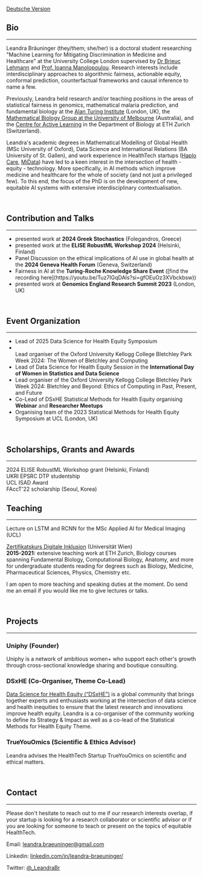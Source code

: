 [Deutsche Version](https://leandrabraeuninger.github.io/German)

## Bio
---
Leandra Bräuninger (they/them; she/her) is a doctoral student researching "Machine Learning for Mitigating Discrimination in Medicine and Healthcare" at the University College London supervised by [Dr Brieuc Lehmann](https://brieuclehmann.github.io/) and [Prof. Ioanna Manolopoulou](https://ioannamanolopoulou.github.io/). Research interests include interdisciplinary approaches to algorithmic fairness, actionable equity, conformal prediction, counterfactual frameworks and causal inference to name a few.

Previously, Leandra held research and/or teaching positions in the areas of statistical fairness in genomics, mathematical malaria prediction, and fundamental biology at the [Alan Turing Institute](https://www.turing.ac.uk/) (London, UK), the [Mathematical Biology Group at the University of Melbourne](https://mathematical-biology.science.unimelb.edu.au/) (Australia), and the [Centre for Active Learning](https://cal.biol.ethz.ch/) in the Department of Biology at ETH Zurich (Switzerland).

Leandra's academic degrees in Mathematical Modelling of Global Health (MSc University of Oxford), Data Science and International Relations (BA University of St. Gallen), and work experience in HealthTech startups ([Haplo Care](https://www.haplocare.com/), [MiData](https://www.midata.coop/en/home/)) have led to a keen interest in the intersection of health - equity - technology. More specifically, in AI methods which improve medicine and healthcare for the whole of society (and not just a privileged few). To this end, the focus of the PhD is on the development of new, equitable AI systems with extensive interdisciplinary contextualisation.

<br>

## Contribution and Talks
---
<ul>
  <li>presented work at <b>2024 Greek Stochastics</b> (Folegandros, Greece)</li>
  <li>presented work at the <b>ELISE RobustML Workshop 2024</b> (Helsinki, Finland)</li>
  <li>Panel Discussion on the ethical implications of AI use in global health at the <b>2024 Geneva Health Forum</b> (Geneva, Switzerland)</li>
  <li>Fairness in AI at the <b>Turing-Roche Knowledge Share Event</b> ([find the recording here](https://youtu.be/Tuz7IGqDAIs?si=gfOEuOz3XVbckbsw))</li>
  <li>presented work at <b>Genomics England Research Summit 2023</b> (London, UK)</li>
</ul>
<br>

## Event Organization
---
<ul>
  <li>Lead of 2025 Data Science for Health Equity Symposium</li>
  <li></li>Lead organiser of the Oxford University Kellogg College Bletchley Park Week 2024: The Women of Bletchley and Computing
  <li>Lead of Data Science for Health Equity Session in the <b>International Day of Women in Statistics and Data Science</b></li>
  <li>Lead organiser of the Oxford University Kellogg College Bletchley Park Week 2024: Bletchley and Beyond: Ethics of Computing in Past, Present, and Future</li>
  <li>Co-Lead of DSxHE Statistical Methods for Health Equity organising <b>Webinar</b> and <b>Researcher Meetups</b></li>
  <li>Organising team of the 2023 Statistical Methods for Health Equity Symposium at UCL (London, UK)</li>
</ul>
<br>

## Scholarships, Grants and Awards
---
2024 ELISE RobustML Workshop grant (Helsinki, Finland)
<br>
UKRI EPSRC DTP studentship
<br>
UCL ISAD Award
<br>
FAccT'22 scholarship (Seoul, Korea)
<br>

## Teaching
---
Lecture on LSTM and RCNN for the MSc Applied AI for Medical Imaging (UCL)
<br>

[Zertifikatskurs Digitale Inklusion](https://www.postgraduatecenter.at/weiterbildungsprogramme/bildung-soziales/digital-inclusion/) (Universität Wien)
<br>
<b>2015-2021:</b> extensive teaching work at ETH Zurich, Biology courses spanning Fundamental Biology, Computational Biology, Anatomy, and more for undergraduate students reading for degrees such as Biology, Medicine, Pharmaceutical Sciences, Physics, Chemistry etc.

I am open to more teaching and speaking duties at the moment. Do send me an email if you would like me to give lectures or talks.

<br>

## Projects
---
### Uniphy (Founder)
Uniphy is a network of ambitious women+ who support each other's growth through cross-sectional knowledge sharing and boutique consulting.


### DSxHE (Co-Organiser, Theme Co-Lead)
[Data Science for Health Equity (“DSxHE”)](https://www.datascienceforhealthequity.com/) is a global community that brings together experts and enthusiasts working at the intersection of data science and health inequities to ensure that the latest research and innovations improve health equity. Leandra is a co-organiser of the community working to define its Strategy & Impact as well as a co-lead of the Statistical Methods for Health Equity Theme.


### TrueYouOmics (Scientific & Ethics Advisor)
Leandra advises the HealthTech Startup TrueYouOmics on scientific and ethical matters.

<br>

## Contact
---
Please don't hesitate to reach out to me if our research interests overlap, if your startup is looking for a research collaborator or scientific advisor or if you are looking for someone to teach or present on the topics of equitable HealthTech.

Email: leandra.braeuninger@gmail.com

Linkedin: [linkedin.com/in/leandra-braeuninger/](https://www.linkedin.com/in/leandra-braeuninger/)

Twitter: [@_LeandraBr](https://twitter.com/_LeandraBr)

